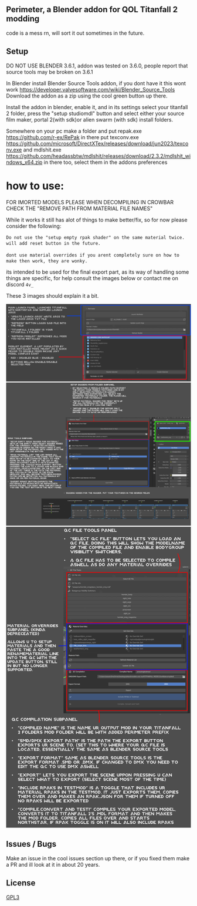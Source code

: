 
## Perimeter, a Blender addon for QOL Titanfall 2 modding



code is a mess rn, will sort it out sometimes in the future.


## Setup

DO NOT USE BLENDER 3.6.1, addon was tested on 3.6.0, people report that source tools may be broken on 3.6.1

In Blender install Blender Source Tools addon, if you dont have it this wont work https://developer.valvesoftware.com/wiki/Blender_Source_Tools
Download the addon as a zip using the cool green button up there.

Install the addon in blender, enable it, and in its settings select your titanfall 2 folder, press the "setup studiomdl" button and select either your source film maker, portal 2(with sdk)or alien swarm (with sdk) install folders.

Somewhere on your pc make a folder and put repak.exe https://github.com/r-ex/RePak in there
put texconv.exe https://github.com/microsoft/DirectXTex/releases/download/jun2023/texconv.exe
and mdlshit.exe https://github.com/headassbtw/mdlshit/releases/download/2.3.2/mdlshit_windows_x64.zip
in there too, select them in the addons preferences

# how to use:

FOR IMORTED MODELS PLEASE WHEN DECOMPILING IN CROWBAR CHECK THE "REMOVE PATH FROM MATERIAL FILE NAMES"

While it works it still has alot of things to make better/fix, so for now please consider the following:
    
    Do not use the "setup empty rpak shader" on the same material twice. will add reset button in the future.

    dont use material overrides if you arent completely sure on how to make then work, they are wonky. 


its intended to be used for the final export part, as its way of handling some things are specific, for help consult the images below or contact me on discord ```4v_```

These 3 images should explain it a bit. 


![perimeter_panel](https://github.com/EM4Volts/Perimeter/blob/main/docs/perimeter_panel.jpg?raw=true)
![materials_panel](https://github.com/EM4Volts/Perimeter/blob/main/docs/materials_panel.jpg?raw=true)
![qc_panel](https://github.com/EM4Volts/Perimeter/blob/main/docs/qc_panel.jpg?raw=true)

## Issues / Bugs

Make an issue in the cool issues section up there, or if you fixed them make a PR and ill look at it in about 20 years.
## License

[GPL3](https://github.com/EM4Volts/Perimeter/blob/main/LICENSE)


